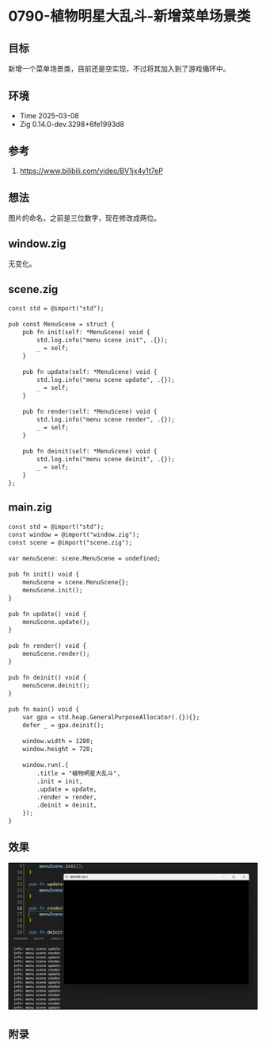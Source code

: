 # 0790-植物明星大乱斗-新增菜单场景类

## 目标

新增一个菜单场景类，目前还是空实现，不过将其加入到了游戏循环中。

## 环境

- Time 2025-03-08
- Zig 0.14.0-dev.3298+6fe1993d8

## 参考

1. <https://www.bilibili.com/video/BV1jx4y1t7eP>

## 想法

图片的命名，之前是三位数字，现在修改成两位。

## window.zig

无变化。

## scene.zig

```zig
const std = @import("std");

pub const MenuScene = struct {
    pub fn init(self: *MenuScene) void {
        std.log.info("menu scene init", .{});
        _ = self;
    }

    pub fn update(self: *MenuScene) void {
        std.log.info("menu scene update", .{});
        _ = self;
    }

    pub fn render(self: *MenuScene) void {
        std.log.info("menu scene render", .{});
        _ = self;
    }

    pub fn deinit(self: *MenuScene) void {
        std.log.info("menu scene deinit", .{});
        _ = self;
    }
};
```

## main.zig

```zig
const std = @import("std");
const window = @import("window.zig");
const scene = @import("scene.zig");

var menuScene: scene.MenuScene = undefined;

pub fn init() void {
    menuScene = scene.MenuScene{};
    menuScene.init();
}

pub fn update() void {
    menuScene.update();
}

pub fn render() void {
    menuScene.render();
}

pub fn deinit() void {
    menuScene.deinit();
}

pub fn main() void {
    var gpa = std.heap.GeneralPurposeAllocator(.{}){};
    defer _ = gpa.deinit();

    window.width = 1280;
    window.height = 720;

    window.run(.{
        .title = "植物明星大乱斗",
        .init = init,
        .update = update,
        .render = render,
        .deinit = deinit,
    });
}
```

## 效果

![新增菜单场景][1]

[1]: images/植物明星大乱斗02.png

## 附录
